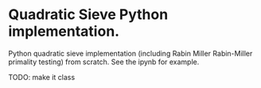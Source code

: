 # Quadratic Sieve Python implementation.
Python quadratic sieve implementation (including Rabin Miller Rabin-Miller primality testing) from scratch. See the ipynb for example.

TODO: make it class
